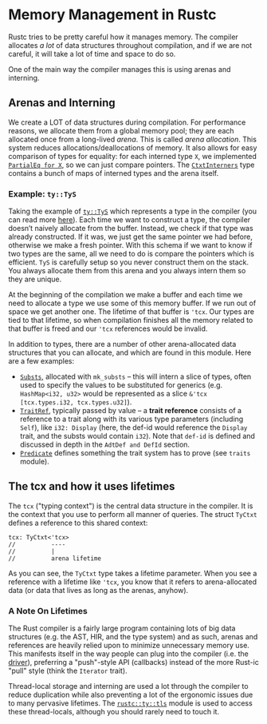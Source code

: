 # Memory Management in Rustc

Rustc tries to be pretty careful how it manages memory. The compiler allocates
_a lot_ of data structures throughout compilation, and if we are not careful,
it will take a lot of time and space to do so.

One of the main way the compiler manages this is using arenas and interning.

## Arenas and  Interning

We create a LOT of data structures during compilation. For performance reasons,
we allocate them from a global memory pool; they are each allocated once from a
long-lived *arena*. This is called _arena allocation_. This system reduces
allocations/deallocations of memory. It also allows for easy comparison of
types for equality: for each interned type `X`, we implemented [`PartialEq for
X`][peqimpl], so we can just compare pointers. The [`CtxtInterners`] type
contains a bunch of maps of interned types and the arena itself.

[peqimpl]: https://github.com/rust-lang/rust/blob/3ee936378662bd2e74be951d6a7011a95a6bd84d/src/librustc_middle/ty/mod.rs#L528-L534
[`CtxtInterners`]: https://doc.rust-lang.org/nightly/nightly-rustc/rustc_middle/ty/struct.CtxtInterners.html#structfield.arena

### Example: `ty::TyS`

Taking the example of [`ty::TyS`] which represents a type in the compiler (you
can read more [here](./ty.md)).  Each time we want to construct a type, the
compiler doesn’t naively allocate from the buffer.  Instead, we check if that
type was already constructed. If it was, we just get the same pointer we had
before, otherwise we make a fresh pointer. With this schema if we want to know
if two types are the same, all we need to do is compare the pointers which is
efficient. `TyS` is carefully setup so you never construct them on the stack.
You always allocate them from this arena and you always intern them so they are
unique.

At the beginning of the compilation we make a buffer and each time we need to allocate a type we use
some of this memory buffer. If we run out of space we get another one. The lifetime of that buffer
is `'tcx`. Our types are tied to that lifetime, so when compilation finishes all the memory related
to that buffer is freed and our `'tcx` references would be invalid.

In addition to types, there are a number of other arena-allocated data structures that you can
allocate, and which are found in this module. Here are a few examples:

- [`Substs`][subst], allocated with `mk_substs` – this will intern a slice of types, often used to
  specify the values to be substituted for generics (e.g. `HashMap<i32, u32>` would be represented
  as a slice `&'tcx [tcx.types.i32, tcx.types.u32]`).
- [`TraitRef`], typically passed by value – a **trait reference** consists of a reference to a trait
  along with its various type parameters (including `Self`), like `i32: Display` (here, the def-id
  would reference the `Display` trait, and the substs would contain `i32`). Note that `def-id` is
  defined and discussed in depth in the `AdtDef and DefId` section.
- [`Predicate`] defines something the trait system has to prove (see `traits` module).

[subst]: ./generic_arguments.html#subst
[`TraitRef`]: https://doc.rust-lang.org/nightly/nightly-rustc/rustc_middle/ty/struct.TraitRef.html
[`Predicate`]: https://doc.rust-lang.org/nightly/nightly-rustc/rustc_middle/ty/enum.Predicate.html

[`ty::TyS`]: https://doc.rust-lang.org/nightly/nightly-rustc/rustc_middle/ty/struct.TyS.html

## The tcx and how it uses lifetimes

The `tcx` ("typing context") is the central data structure in the compiler. It is the context that
you use to perform all manner of queries. The struct `TyCtxt` defines a reference to this shared
context:

```rust,ignore
tcx: TyCtxt<'tcx>
//          ----
//          |
//          arena lifetime
```

As you can see, the `TyCtxt` type takes a lifetime parameter. When you see a reference with a
lifetime like `'tcx`, you know that it refers to arena-allocated data (or data that lives as long as
the arenas, anyhow).

### A Note On Lifetimes

The Rust compiler is a fairly large program containing lots of big data
structures (e.g. the AST, HIR, and the type system) and as such, arenas and
references are heavily relied upon to minimize unnecessary memory use. This
manifests itself in the way people can plug into the compiler (i.e. the
[driver](./rustc-driver.md)), preferring a "push"-style API (callbacks) instead
of the more Rust-ic "pull" style (think the `Iterator` trait).

Thread-local storage and interning are used a lot through the compiler to reduce
duplication while also preventing a lot of the ergonomic issues due to many
pervasive lifetimes. The [`rustc::ty::tls`][tls] module is used to access these
thread-locals, although you should rarely need to touch it.

[tls]: https://doc.rust-lang.org/nightly/nightly-rustc/rustc_middle/ty/tls/index.html
